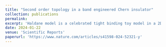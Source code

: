 ```yaml
---
title: "Second order topology in a band engineered Chern insulator"
collection: publications
permalink: 
excerpt: 'Haldane model is a celebrated tight binding toy model in a 2D honeycomb lattice that exhibits quantized Hall conductance in the absence of an external magnetic field. In our work, we deform the bands of the Haldane model smoothly by varying one of its three nearest neighbour hopping amplitudes ($t_1$), while keeping the other two ($t$) fixed. In our work, we deform the bands of the Haldane model smoothly by varying one of its three nearest neighbour hopping amplitudes ($t_1$), while keeping the other two ($t$) fixed. This breaks the $C_3$ symmetry of the Hamiltonian, while the $M_xT$ symmetry is preserved. The symmetry breaking causes the Dirac cones to shift from the $K$ and the $K^\prime$ points in the Brillouin zone (BZ) to an intermediate $M$ point. This is evident from the Berry curvature plots which show a similar shift in the corresponding values as a function of $\frac{t_1}{t}$. We observe two different topological phases, one being a topological insulator (TI) phase and the other is a higher order topological insulator (HOTI). The Chern number ($C$) remains perfectly quantized at a value of $C=1$ for the TI phase and goes to zero in the HOTI phase. Furthermore the evolution of the Wannier charge center (WCC) as the band is deformed shows a jump in the TI phase indicating a non-trivial bulk. We also study the HOTI phase and diagonalize the real space Hamiltonian on a rhombic supercell to show the presence of in-gap zero energy corner modes. The polarization of the system, namely $p_x$ and $p_y$, are evaluated, along the $x$ and the $y$ directions respectively. We see that both $p_x$ and $p_y$ are quantized in the HOTI phase owing to the presence of the inversion symmetry of the system.'
date: 2024-01-22
venue: 'Scientific Reports'
paperurl: 'https://www.nature.com/articles/s41598-024-52321-y'
---
```

